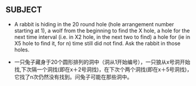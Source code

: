 ## SUBJECT

* A rabbit is hiding in the 20 round hole (hole arrangement number starting at 1), a wolf from the beginning to find the X hole, a hole for the next time interval (i.e. in X2 hole, in the next two to find) a hole for (ie in X5 hole to find it, for n) time still did not find. Ask the rabbit in those holes.

* 一只兔子藏身于20个圆形排列的洞中（洞从1开始编号），一只狼从x号洞开始找,下次隔一个洞找(即在x＋2号洞找)，在下次个两个洞找(即在x＋5号洞找)，它找了n次仍然没有找到。问兔子可能在那些洞中。
